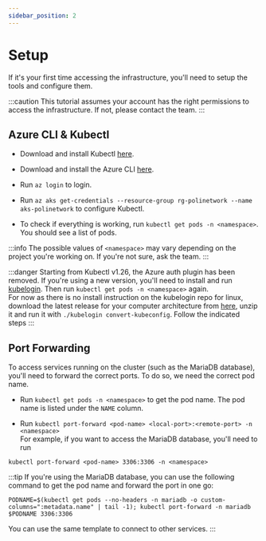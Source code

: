 ```yaml
---
sidebar_position: 2
---
```

# Setup
If it's your first time accessing the infrastructure, you'll need to setup the tools and configure them.

:::caution
This tutorial assumes your account has the right permissions to access the infrastructure. If not, please contact the team.
:::

## Azure CLI & Kubectl

- Download and install Kubectl [here](https://kubernetes.io/docs/tasks/tools/install-kubectl/).

- Download and install the Azure CLI [here](https://docs.microsoft.com/en-us/cli/azure/install-azure-cli?view=azure-cli-latest).

- Run ```az login``` to login.

- Run ```az aks get-credentials --resource-group rg-polinetwork --name aks-polinetwork``` to configure Kubectl.

- To check if everything is working, run ```kubectl get pods -n <namespace>```. You should see a list of pods.

:::info
The possible values of ```<namespace>``` may vary depending on the project you're working on. If you're not sure, ask the team.
:::

:::danger
Starting from Kubectl v1.26, the Azure auth plugin has been removed. If you're using a new version, you'll need to install and run [kubelogin](https://github.com/Azure/kubelogin#setup). Then run ```kubectl get pods -n <namespace>``` again.\
For now as there is no install instruction on the kubelogin repo for linux, download the latest release for your computer architecture from [here](https://github.com/Azure/kubelogin/releases), unzip it and run it with `./kubelogin convert-kubeconfig`. Follow the indicated steps
:::


## Port Forwarding
To access services running on the cluster (such as the MariaDB database), you'll need to forward the correct ports. To do so, we need the correct pod name.

- Run ```kubectl get pods -n <namespace>``` to get the pod name. The pod name is listed under the ```NAME``` column.

- Run ```kubectl port-forward <pod-name> <local-port>:<remote-port> -n <namespace>```  
For example, if you want to access the MariaDB database, you'll need to run
```
kubectl port-forward <pod-name> 3306:3306 -n <namespace>
```

:::tip
If you're using the MariaDB database, you can use the following command to get the pod name and forward the port in one go:  
```
PODNAME=$(kubectl get pods --no-headers -n mariadb -o custom-columns=":metadata.name" | tail -1); kubectl port-forward -n mariadb $PODNAME 3306:3306
```
You can use the same template to connect to other services.
:::
